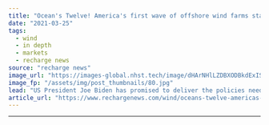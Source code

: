 ```yaml
---
title: "Ocean's Twelve! America's first wave of offshore wind farms starts to build"
date: "2021-03-25"
tags: 
  - wind
  - in depth
  - markets
  - recharge news
source: "recharge news"
image_url: "https://images-global.nhst.tech/image/dHArNHlLZDBXODBkdExIS2MrKzdwQkZqenpZalNOdnY0U2VKL0RFamdIbz0=/nhst/binary/ee0178743e21a04333d47f1cdca7640d"
image_fp: "/assets/img/post_thumbnails/80.jpg"
lead: "US President Joe Biden has promised to deliver the policies needed to unblock large-scale development of wind at sea – this dozen projects is set to lead the way, writes Richard Kessler"
article_url: "https://www.rechargenews.com/wind/oceans-twelve-americas-first-wave-of-offshore-wind-farms-starts-to-build/2-1-985943"
---
```


---
